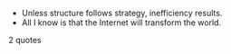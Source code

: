  - Unless structure follows strategy, inefficiency results.
 - All I know is that the Internet will transform the world.

2 quotes